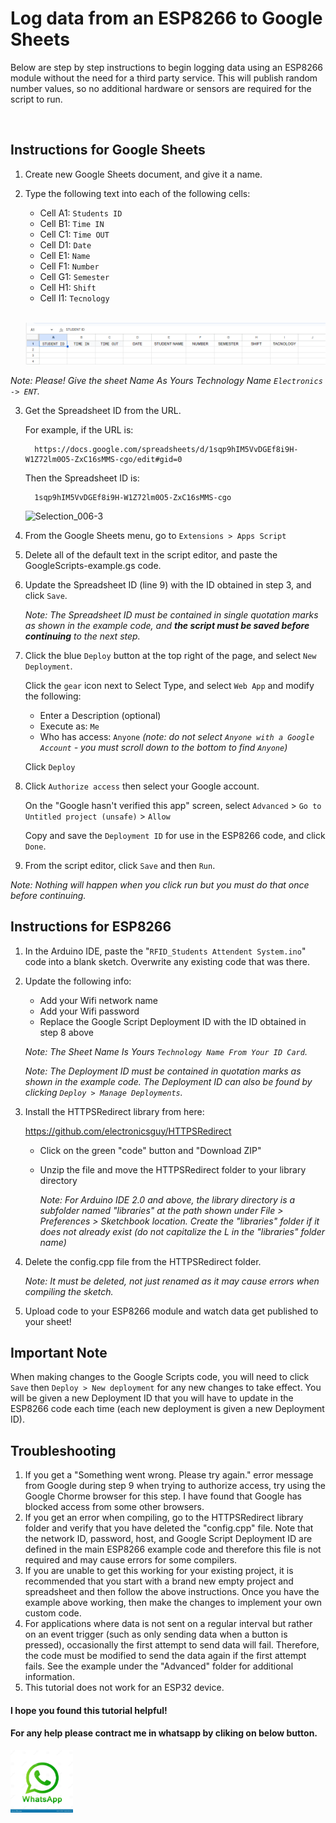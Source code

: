 # Log data from an ESP8266 to Google Sheets

Below are step by step instructions to begin logging data using an ESP8266 module without the need for a third party service. This will publish random number values, so no additional hardware or sensors are required for the script to run. 

<br>

## Instructions for Google Sheets

1. Create new Google Sheets document, and give it a name.

2. Type the following text into each of the following cells:

   - Cell A1: `Students ID`
   - Cell B1: `Time IN`
   - Cell C1: `Time OUT`
   - Cell D1: `Date`
   - Cell E1: `Name`
   - Cell F1: `Number`
   - Cell G1: `Semester`
   - Cell H1: `Shift`
   - Cell I1: `Tecnology`
   <br>

   ![Selection_00](https://raw.githubusercontent.com/amdyasin47/A-ll-files-And-Photos/main/Google-Sheet-Ready.png)




*Note:  Please! Give the sheet Name As Yours Technology Name `Electronics -> ENT`.*

3. Get the Spreadsheet ID from the URL.

      For example, if the URL is:
   
         https://docs.google.com/spreadsheets/d/1sqp9hIM5VvDGEf8i9H-W1Z72lm0O5-ZxC16sMMS-cgo/edit#gid=0

      Then the Spreadsheet ID is:
   
         1sqp9hIM5VvDGEf8i9H-W1Z72lm0O5-ZxC16sMMS-cgo
      
      ![Selection_006-3](https://user-images.githubusercontent.com/44729718/115287377-d1bad680-a115-11eb-8730-4c6ae00184a7.png)


4. From the Google Sheets menu, go to `Extensions > Apps Script`

5. Delete all of the default text in the script editor, and paste the GoogleScripts-example.gs code.

6. Update the Spreadsheet ID (line 9) with the ID obtained in step 3, and click `Save`.

   *Note:  The Spreadsheet ID must be contained in single quotation marks as shown in the example code, and **the script must be saved before continuing** to the next step.*
   
8. Click the blue `Deploy` button at the top right of the page, and select `New Deployment`. 
 
   Click the `gear` icon next to Select Type, and select  `Web App` and modify the following:

   - Enter a Description (optional)
   - Execute as: `Me`
   - Who has access: `Anyone` *(note: do not select `Anyone with a Google Account` - you must scroll down to the bottom to find `Anyone`)*
   
   Click `Deploy` 
   
9. Click `Authorize access` then select your Google account.
   
   On the "Google hasn't verified this app" screen, select `Advanced` > `Go to Untitled project (unsafe)` > `Allow`

   Copy and save the `Deployment ID` for use in the ESP8266 code, and click `Done`.

10. From the script editor, click `Save` and then `Run`. 

   *Note:  Nothing will happen when you click run but you must do that once before continuing.*
 


   

## Instructions for ESP8266

1. In the Arduino IDE, paste the "`RFID_Students Attendent System.ino`" code into a blank sketch. Overwrite any existing code that was there.

2. Update the following info:

    - Add your Wifi network name
    - Add your Wifi password
    - Replace the Google Script Deployment ID with the ID obtained in step 8 above
    
    *Note:  The Sheet Name Is Yours `Technology Name From Your ID Card`.*
   
    *Note:  The Deployment ID must be contained in quotation marks as shown in the example code. The Deployment ID can also be found by clicking `Deploy > Manage Deployments`.*

4. Install the HTTPSRedirect library from here:

    https://github.com/electronicsguy/HTTPSRedirect

    - Click on the green "code" button and "Download ZIP"
    - Unzip the file and move the HTTPSRedirect folder to your library directory
      
      *Note: For Arduino IDE 2.0 and above, the library directory is a subfolder named "libraries" at the path shown under File > Preferences > Sketchbook location. Create the "libraries" folder if it does not already exist (do not capitalize the L in the "libraries" folder name)*
    
5. Delete the config.cpp file from the HTTPSRedirect folder.

   *Note: It must be deleted, not just renamed as it may cause errors when compiling the sketch.*

6. Upload code to your ESP8266 module and watch data get published to your sheet!

     
## Important Note

When making changes to the Google Scripts code, you will need to click `Save` then `Deploy > New deployment` for any new changes to take effect. You will be given a new Deployment ID that you will have to update in the ESP8266 code each time (each new deployment is given a new Deployment ID).



## Troubleshooting

1. If you get a "Something went wrong. Please try again." error message from Google during step 9 when trying to authorize access, try using the Google Chorme browser for this step. I have found that Google has blocked access from some other browsers.
2. If you get an error when compiling, go to the HTTPSRedirect library folder and verify that you have deleted the "config.cpp" file. Note that the network ID, password, host, and Google Script Deployment ID are defined in the main ESP8266 example code and therefore this file is not required and may cause errors for some compilers. 
3. If you are unable to get this working for your existing project, it is recommended that you start with a brand new empty project and spreadsheet and then follow the above instructions. Once you have the example above working, then make the changes to implement your own custom code.
4. For applications where data is not sent on a regular interval but rather on an event trigger (such as only sending data when a button is pressed), occasionally the first attempt to send data will fail. Therefore, the code must be modified to send the data again if the first attempt fails. See the example under the "Advanced" folder for additional information.
5. This tutorial does not work for an ESP32 device.


#### I hope you found this tutorial helpful!
#### For any help please contract me in whatsapp by cliking on below button.

<a href="https://wa.link/hyi26t" target="_blank"><img src="https://raw.githubusercontent.com/amdyasin47/A-ll-files-And-Photos/main/whatsapp-icon-logo-element-sign-green.jpg" alt="For Help Call Me" style="height: 100px !important;width: 100px !important;" ></a>
